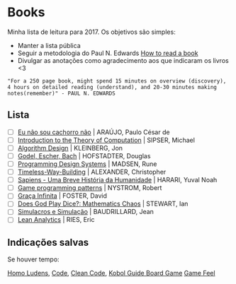 # Books

Minha lista de leitura para 2017. Os objetivos são simples:

* Manter a lista pública
* Seguir a metodologia do Paul N. Edwards [How to read a book](http://pne.people.si.umich.edu/PDF/howtoread.pdf)
* Divulgar as anotações como agradecimento aos que indicaram os livros <3

```
"For a 250 page book, might spend 15 minutes on overview (discovery), 4 hours on detailed reading (understand), and 20-30 minutes making notes(remember)" - PAUL N. EDWARDS
```

## Lista

-[ ] [Eu não sou cachorro não](http://www.record.com.br/livro_sinopse.asp?id_livro=23014) | ARAÚJO, Paulo César de
-[ ] [Introduction to the Theory of Computation](https://www.amazon.com.br/Introduction-Theory-Computation-Michael-Sipser/dp/113318779X) | SIPSER, Michael
-[ ] [Algorithm Design](https://www.amazon.com/Algorithm-Design-Jon-Kleinberg/dp/0321295358) | KLEINBERG, Jon
-[ ] [Godel, Escher, Bach](https://www.amazon.com/G%C3%B6del-Escher-Bach-Eternal-Golden/dp/0465026567) | HOFSTADTER, Douglas
-[ ] [Programming Design Systems](https://programmingdesignsystems.com/) | MADSEN, Rune
-[ ] [Timeless-Way-Building](https://www.amazon.com/Timeless-Way-Building-Christopher-Alexander/dp/0195024028) | ALEXANDER, Christopher
-[ ] [Sapiens - Uma Breve História da Humanidade](https://www.amazon.com.br/Sapiens-Uma-Breve-Hist%C3%B3ria-Humanidade/dp/8525432180) | HARARI, Yuval Noah 
-[ ] [Game programming patterns](http://gameprogrammingpatterns.com/observer.html) | NYSTROM, Robert
-[ ] [Graça Infinita](https://www.amazon.com.br/Gra%C3%A7a-Infinita-David-Foster-Wallace/dp/853592504X) | FOSTER, David
-[ ] [Does God Play Dice?: Mathematics Chaos](https://www.amazon.com/Does-Play-Dice-Mathematics-Chaos/dp/0631232516) | STEWART, Ian
-[ ] [Simulacros e Simulação](https://pt.wikipedia.org/wiki/Simulacros_e_Simula%C3%A7%C3%A3o) | BAUDRILLARD, Jean
-[ ] [Lean Analytics](http://leananalyticsbook.com/) | RIES, Eric

## Indicações salvas

Se houver tempo:

[Homo Ludens](http://www.livrariacultura.com.br/p/homo-ludens-73710),
[Code](https://www.amazon.com/Code-Language-Computer-Hardware-Software/dp/0735611319),
[Clean Code](https://www.amazon.com.br/Clean-Code-Handbook-Software-Craftsmanship/dp/0132350882),
[Kobol Guide Board Game](https://www.amazon.com/Kobold-Guide-Board-Game-Design/dp/1936781042/ref=redir_mobile_desktop?_encoding=UTF8&psc=1&refRID=EJHTQSNM4ZM7ZF2SQW25&ref_=pd_aw_fbt_14_img_2)
[Game Feel](https://www.amazon.com/Game-Feel-Designers-Sensation-Kaufmann/dp/0123743281/ref=sr_1_1?ie=UTF8&qid=1483019878&sr=8-1&keywords=game%20feel)
